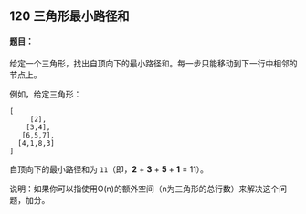 ## 120 三角形最小路径和

#### 题目：

给定一个三角形，找出自顶向下的最小路径和。每一步只能移动到下一行中相邻的节点上。

例如，给定三角形：

```
[
     [2],
    [3,4],
   [6,5,7],
  [4,1,8,3]
]
```

自顶向下的最小路径和为 `11`（即，**2** + **3** + **5** + **1** = 11）。

说明：如果你可以指使用O(n)的额外空间（n为三角形的总行数）来解决这个问题，加分。

